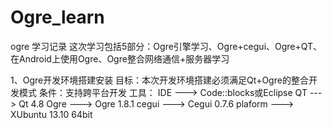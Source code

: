 Ogre_learn
============

ogre 学习记录
这次学习包括5部分：Ogre引擎学习、Ogre+cegui、Ogre+QT、在Android上使用Ogre、Ogre整合网络通信+服务器学习

1、Ogre开发环境搭建安装
	目标：本次开发环境搭建必须满足Qt+Ogre的整合开发模式
	条件：支持跨平台开发
	工具： IDE     --->  Code::blocks或Eclipse
		  QT      --->  Qt 4.8
		  Ogre    --->  Ogre 1.8.1
		  cegui   --->  Cegui 0.7.6
		  plaform --->  XUbuntu 13.10 64bit
	
